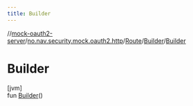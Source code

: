 ```yaml
---
title: Builder
---
```

//[mock-oauth2-server](../../../../index.html)/[no.nav.security.mock.oauth2.http](../../index.html)/[Route](../index.html)/[Builder](index.html)/[Builder](-builder.html)



# Builder



[jvm]\
fun [Builder](-builder.html)()




